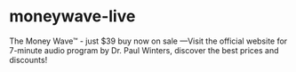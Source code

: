 # moneywave-live
The Money Wave™ - just $39 buy now on sale —Visit the official website for 7-minute audio program by Dr. Paul Winters, discover the best prices and discounts!

